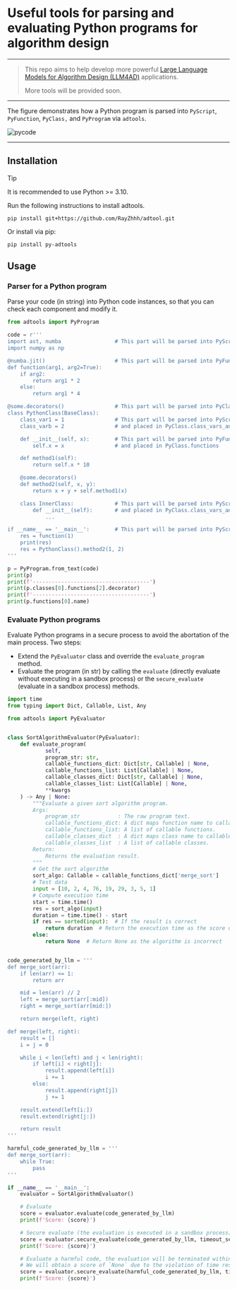 # Useful tools for parsing and evaluating Python programs for algorithm design

------

> This repo aims to help develop more powerful [Large Language Models for Algorithm Design (LLM4AD)](https://github.com/Optima-CityU/llm4ad) applications. 
>
> More tools will be provided soon.

------

The figure demonstrates how a Python program is parsed into `PyScript`, `PyFunction`, `PyClass,` and `PyProgram` via `adtools`.

![pycode](./assets/pycode.png)

------

## Installation

> [!TIP]
>
> It is recommended to use Python >= 3.10.

Run the following instructions to install adtools.

```shell
pip install git+https://github.com/RayZhhh/adtool.git
```

Or install via pip:

```shell
pip install py-adtools
```

## Usage

### Parser for a Python program

Parse your code (in string) into Python code instances, so that you can check each component and modify it.

```python
from adtools import PyProgram

code = r'''
import ast, numba                 # This part will be parsed into PyScript
import numpy as np

@numba.jit()                      # This part will be parsed into PyFunction
def function(arg1, arg2=True):     
    if arg2:
    	return arg1 * 2
    else:
    	return arg1 * 4

@some.decorators()                # This part will be parsed into PyClass
class PythonClass(BaseClass):
    class_var1 = 1                # This part will be parsed into PyScript
    class_varb = 2                # and placed in PyClass.class_vars_and_code

    def __init__(self, x):        # This part will be parsed into PyFunction
        self.x = x                # and placed in PyClass.functions

    def method1(self):
        return self.x * 10

    @some.decorators()
    def method2(self, x, y):
    	return x + y + self.method1(x)

    class InnerClass:             # This part will be parsed into PyScript
    	def __init__(self):       # and placed in PyClass.class_vars_and_code
    		...

if __name__ == '__main__':        # This part will be parsed into PyScript
	res = function(1)
	print(res)
	res = PythonClass().method2(1, 2)
'''

p = PyProgram.from_text(code)
print(p)
print(f'-------------------------------------')
print(p.classes[0].functions[2].decorator)
print(f'-------------------------------------')
print(p.functions[0].name)
```

### Evaluate Python programs

Evaluate Python programs in a secure process to avoid the abortation of the main process. Two steps:

- Extend the `PyEvaluator` class and override the `evaluate_program` method.
- Evaluate the program (in str) by calling the `evaluate` (directly evaluate without executing in a sandbox process) or the `secure_evaluate` (evaluate in a sandbox process) methods. 

```python
import time
from typing import Dict, Callable, List, Any

from adtools import PyEvaluator


class SortAlgorithmEvaluator(PyEvaluator):
    def evaluate_program(
            self,
            program_str: str,
            callable_functions_dict: Dict[str, Callable] | None,
            callable_functions_list: List[Callable] | None,
            callable_classes_dict: Dict[str, Callable] | None,
            callable_classes_list: List[Callable] | None,
            **kwargs
    ) -> Any | None:
        """Evaluate a given sort algorithm program.
        Args:
            program_str            : The raw program text.
            callable_functions_dict: A dict maps function name to callable function.
            callable_functions_list: A list of callable functions.
            callable_classes_dict  : A dict maps class name to callable class.
            callable_classes_list  : A list of callable classes.
        Return:
            Returns the evaluation result.
        """
        # Get the sort algorithm
        sort_algo: Callable = callable_functions_dict['merge_sort']
        # Test data
        input = [10, 2, 4, 76, 19, 29, 3, 5, 1]
        # Compute execution time
        start = time.time()
        res = sort_algo(input)
        duration = time.time() - start
        if res == sorted(input):  # If the result is correct
            return duration  # Return the execution time as the score of the algorithm
        else:
            return None  # Return None as the algorithm is incorrect


code_generated_by_llm = '''
def merge_sort(arr):
    if len(arr) <= 1:
        return arr

    mid = len(arr) // 2              
    left = merge_sort(arr[:mid])     
    right = merge_sort(arr[mid:])   

    return merge(left, right)

def merge(left, right):
    result = []
    i = j = 0

    while i < len(left) and j < len(right):
        if left[i] < right[j]:
            result.append(left[i])
            i += 1
        else:
            result.append(right[j])
            j += 1

    result.extend(left[i:])
    result.extend(right[j:])

    return result
'''

harmful_code_generated_by_llm = '''
def merge_sort(arr):
    while True:
        pass
'''

if __name__ == '__main__':
    evaluator = SortAlgorithmEvaluator()

    # Evaluate
    score = evaluator.evaluate(code_generated_by_llm)
    print(f'Score: {score}')

    # Secure evaluate (the evaluation is executed in a sandbox process)
    score = evaluator.secure_evaluate(code_generated_by_llm, timeout_seconds=10)
    print(f'Score: {score}')

    # Evaluate a harmful code, the evaluation will be terminated within 10 seconds
    # We will obtain a score of `None` due to the violation of time restriction
    score = evaluator.secure_evaluate(harmful_code_generated_by_llm, timeout_seconds=10)
    print(f'Score: {score}')
```

